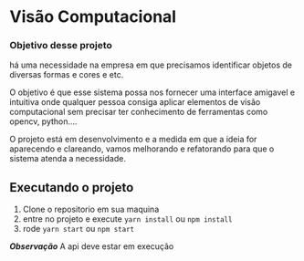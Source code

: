 # Visão Computacional
### Objetivo desse projeto
há uma necessidade na empresa em que precisamos identificar objetos de diversas formas e cores e etc.

O objetivo é que esse sistema possa nos fornecer uma interface amigavel e intuitiva onde qualquer pessoa consiga aplicar elementos de visão computacional sem precisar ter conhecimento de ferramentas como opencv, python....

O projeto está em desenvolvimento e a medida em que a ideia for aparecendo e clareando, vamos melhorando e refatorando para que 
o sistema atenda a necessidade.

## Executando o projeto
1. Clone o repositorio em sua maquina
2. entre no projeto e execute `yarn install` ou `npm install`
3. rode `yarn start` ou `npm start`

***Observação*** A api deve estar em execução


